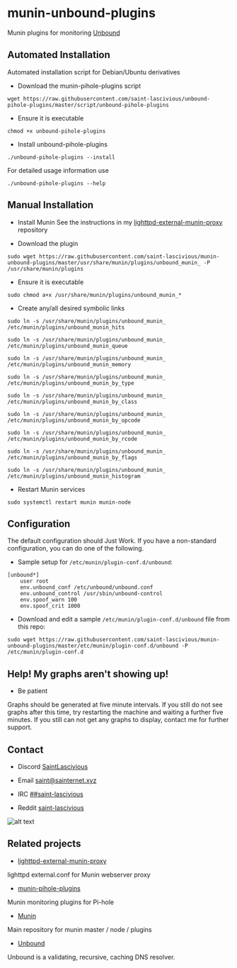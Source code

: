 # munin-unbound-plugins

Munin plugins for monitoring [Unbound](https://github.com/NLnetLabs/unbound)

## Automated Installation
Automated installation script for Debian/Ubuntu derivatives
* Download the munin-pihole-plugins script
```
wget https://raw.githubusercontent.com/saint-lascivious/unbound-pihole-plugins/master/script/unbound-pihole-plugins
```
* Ensure it is executable
```
chmod +x unbound-pihole-plugins
```
* Install unbound-pihole-plugins
```
./unbound-pihole-plugins --install
```
For detailed usage information use
```
./unbound-pihole-plugins --help
```

## Manual Installation
* Install Munin
See the instructions in my [lighttpd-external-munin-proxy](https://github.com/saint-lascivious/lighttpd-external-munin-proxy) repository

* Download the plugin
```
sudo wget https://raw.githubusercontent.com/saint-lascivious/munin-unbound-plugins/master/usr/share/munin/plugins/unbound_munin_ -P /usr/share/munin/plugins
```

* Ensure it is executable
```
sudo chmod a+x /usr/share/munin/plugins/unbound_munin_*
```

* Create any/all desired symbolic links
```
sudo ln -s /usr/share/munin/plugins/unbound_munin_ /etc/munin/plugins/unbound_munin_hits
```
```
sudo ln -s /usr/share/munin/plugins/unbound_munin_ /etc/munin/plugins/unbound_munin_queue
```
```
sudo ln -s /usr/share/munin/plugins/unbound_munin_ /etc/munin/plugins/unbound_munin_memory
```
```
sudo ln -s /usr/share/munin/plugins/unbound_munin_ /etc/munin/plugins/unbound_munin_by_type
```
```
sudo ln -s /usr/share/munin/plugins/unbound_munin_ /etc/munin/plugins/unbound_munin_by_class
```
```
sudo ln -s /usr/share/munin/plugins/unbound_munin_ /etc/munin/plugins/unbound_munin_by_opcode
```
```
sudo ln -s /usr/share/munin/plugins/unbound_munin_ /etc/munin/plugins/unbound_munin_by_rcode
```
```
sudo ln -s /usr/share/munin/plugins/unbound_munin_ /etc/munin/plugins/unbound_munin_by_flags
```
```
sudo ln -s /usr/share/munin/plugins/unbound_munin_ /etc/munin/plugins/unbound_munin_histogram
```

* Restart Munin services
```
sudo systemctl restart munin munin-node
```

## Configuration

The default configuration should Just Work. If you have a non-standard configuration, you can do one of the following.

* Sample setup for `/etc/munin/plugin-conf.d/unbound`:
```
[unbound*]
    user root
    env.unbound_conf /etc/unbound/unbound.conf
    env.unbound_control /usr/sbin/unbound-control
    env.spoof_warn 100
    env.spoof_crit 1000
```

* Download and edit a sample `/etc/munin/plugin-conf.d/unbound` file from this repo:
```
sudo wget https://raw.githubusercontent.com/saint-lascivious/munin-unbound-plugins/master/etc/munin/plugin-conf.d/unbound -P /etc/munin/plugin-conf.d
```

## Help! My graphs aren't showing up!

* Be patient

Graphs should be generated at five minute intervals. If you still do not see graphs after this time, try restarting the machine and waiting a further five minutes. If you still can not get any graphs to display, contact me for further support.

## Contact
* Discord
[SaintLascivious](https://discord.gg/NC7taVyn)

* Email
saint@sainternet.xyz

* IRC
[##saint-lascivious](https://webchat.freenode.net/##saint-lascivious)

* Reddit
[saint-lascivious](https://www.reddit.com/user/saint-lascivious)

![alt text][logo]

[logo]:https://vignette.wikia.nocookie.net/pokemon/images/7/76/265Wurmple.png "Using the spikes on its rear end, Wurmple peels the bark off trees and feeds on the sap that oozes out. This Pokémon's feet are tipped with suction pads that allow it to cling to glass without slipping."

## Related projects
* [lighttpd-external-munin-proxy](https://github.com/saint-lascivious/lighttpd-external-munin-proxy)

lighttpd external.conf for Munin webserver proxy

* [munin-pihole-plugins](https://github.com/saint-lascivious/munin-pihole-plugins)

Munin monitoring plugins for Pi-hole

* [Munin](https://github.com/munin-monitoring/munin)

Main repository for munin master / node / plugins

* [Unbound](https://github.com/NLnetLabs/unbound)

Unbound is a validating, recursive, caching DNS resolver.

